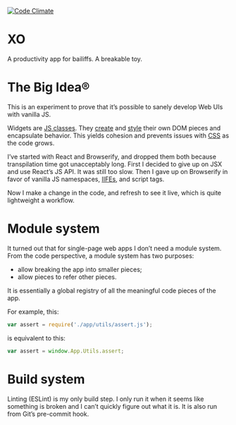 [![Code Climate](https://codeclimate.com/github/gurdiga/xo/badges/gpa.svg)](https://codeclimate.com/github/gurdiga/xo)

# XO

A productivity app for bailiffs. A breakable toy.

# The Big Idea®

This is an experiment to prove that it’s possible to sanely develop
Web UIs with vanilla JS.

Widgets are [JS
classes](https://developer.mozilla.org/en/docs/Web/JavaScript/Reference/Classes).
They
[create](https://developer.mozilla.org/en-US/docs/Web/API/Document/createElement)
and
[style](https://developer.mozilla.org/en-US/docs/Web/API/HTMLElement/style)
their own DOM pieces and encapsulate behavior. This yields cohesion and
prevents issues with
[CSS](http://meexposed.tumblr.com/post/129425951130/the-c-in-css) as the
code grows.

I’ve started with React and Browserify, and dropped them both because
transpilation time got unacceptably long. First I decided to give up on
JSX and use React’s JS API. It was still too slow. Then I gave up on
Browserify in favor of vanilla JS namespaces,
[IIFEs](https://en.wikipedia.org/wiki/Immediately-invoked_function_expression),
and script tags.

Now I make a change in the code, and refresh to see it live, which is
quite lightweight a workflow.

# Module system

It turned out that for single-page web apps I don’t need a module
system. From the code perspective, a module system has two purposes:

* allow breaking the app into smaller pieces;
* allow pieces to refer other pieces.

It is essentially a global registry of all the meaningful code pieces of
the app.

For example, this:


```js
var assert = require('./app/utils/assert.js');
```

is equivalent to this:

```js
var assert = window.App.Utils.assert;
```

# Build system

Linting (ESLint) is my only build step. I only run it when it seems like
something is broken and I can’t quickly figure out what it is. It is
also run from Git’s pre-commit hook.
